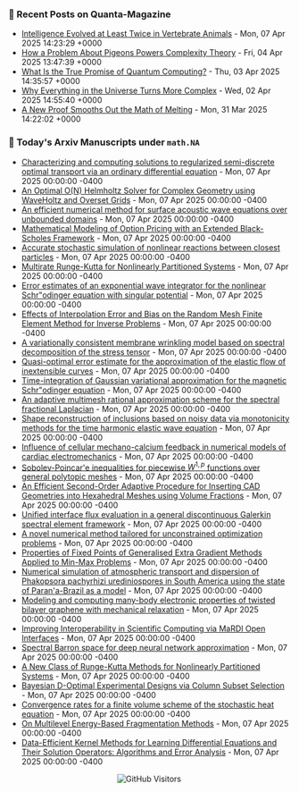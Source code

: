 ### 📝 Recent Posts on Quanta-Magazine
<!-- quanta starts -->
* <a href="https://www.quantamagazine.org/intelligence-evolved-at-least-twice-in-vertebrate-animals-20250407/">Intelligence Evolved at Least Twice in Vertebrate Animals</a> - Mon, 07 Apr 2025 14:23:29 +0000
* <a href="https://www.quantamagazine.org/how-a-problem-about-pigeons-powers-complexity-theory-20250404/">How a Problem About Pigeons Powers Complexity Theory</a> - Fri, 04 Apr 2025 13:47:39 +0000
* <a href="https://www.quantamagazine.org/what-is-the-true-promise-of-quantum-computing-20250403/">What Is the True Promise of Quantum Computing?</a> - Thu, 03 Apr 2025 14:35:57 +0000
* <a href="https://www.quantamagazine.org/why-everything-in-the-universe-turns-more-complex-20250402/">Why Everything in the Universe Turns More Complex</a> - Wed, 02 Apr 2025 14:55:40 +0000
* <a href="https://www.quantamagazine.org/a-new-proof-smooths-out-the-math-of-melting-20250331/">A New Proof Smooths Out the Math of Melting</a> - Mon, 31 Mar 2025 14:22:02 +0000
<!-- quanta ends -->


### 📝 Today's Arxiv Manuscripts under ``math.NA``
<!-- arxiv-math-na starts -->
* <a href="https://arxiv.org/abs/2504.03030">Characterizing and computing solutions to regularized semi-discrete optimal transport via an ordinary differential equation</a> - Mon, 07 Apr 2025 00:00:00 -0400
* <a href="https://arxiv.org/abs/2504.03074">An Optimal O(N) Helmholtz Solver for Complex Geometry using WaveHoltz and Overset Grids</a> - Mon, 07 Apr 2025 00:00:00 -0400
* <a href="https://arxiv.org/abs/2504.03130">An efficient numerical method for surface acoustic wave equations over unbounded domains</a> - Mon, 07 Apr 2025 00:00:00 -0400
* <a href="https://arxiv.org/abs/2504.03175">Mathematical Modeling of Option Pricing with an Extended Black-Scholes Framework</a> - Mon, 07 Apr 2025 00:00:00 -0400
* <a href="https://arxiv.org/abs/2504.03215">Accurate stochastic simulation of nonlinear reactions between closest particles</a> - Mon, 07 Apr 2025 00:00:00 -0400
* <a href="https://arxiv.org/abs/2504.03257">Multirate Runge-Kutta for Nonlinearly Partitioned Systems</a> - Mon, 07 Apr 2025 00:00:00 -0400
* <a href="https://arxiv.org/abs/2504.03346">Error estimates of an exponential wave integrator for the nonlinear Schr"odinger equation with singular potential</a> - Mon, 07 Apr 2025 00:00:00 -0400
* <a href="https://arxiv.org/abs/2504.03393">Effects of Interpolation Error and Bias on the Random Mesh Finite Element Method for Inverse Problems</a> - Mon, 07 Apr 2025 00:00:00 -0400
* <a href="https://arxiv.org/abs/2504.03400">A variationally consistent membrane wrinkling model based on spectral decomposition of the stress tensor</a> - Mon, 07 Apr 2025 00:00:00 -0400
* <a href="https://arxiv.org/abs/2504.03404">Quasi-optimal error estimate for the approximation of the elastic flow of inextensible curves</a> - Mon, 07 Apr 2025 00:00:00 -0400
* <a href="https://arxiv.org/abs/2504.03407">Time-integration of Gaussian variational approximation for the magnetic Schr"odinger equation</a> - Mon, 07 Apr 2025 00:00:00 -0400
* <a href="https://arxiv.org/abs/2504.03408">An adaptive multimesh rational approximation scheme for the spectral fractional Laplacian</a> - Mon, 07 Apr 2025 00:00:00 -0400
* <a href="https://arxiv.org/abs/2504.03421">Shape reconstruction of inclusions based on noisy data via monotonicity methods for the time harmonic elastic wave equation</a> - Mon, 07 Apr 2025 00:00:00 -0400
* <a href="https://arxiv.org/abs/2504.03447">Influence of cellular mechano-calcium feedback in numerical models of cardiac electromechanics</a> - Mon, 07 Apr 2025 00:00:00 -0400
* <a href="https://arxiv.org/abs/2504.03449">Sobolev-Poincar'e inequalities for piecewise $W^{1,p}$ functions over general polytopic meshes</a> - Mon, 07 Apr 2025 00:00:00 -0400
* <a href="https://arxiv.org/abs/2504.03525">An Efficient Second-Order Adaptive Procedure for Inserting CAD Geometries into Hexahedral Meshes using Volume Fractions</a> - Mon, 07 Apr 2025 00:00:00 -0400
* <a href="https://arxiv.org/abs/2504.03573">Unified interface flux evaluation in a general discontinuous Galerkin spectral element framework</a> - Mon, 07 Apr 2025 00:00:00 -0400
* <a href="https://arxiv.org/abs/2504.02832">A novel numerical method tailored for unconstrained optimization problems</a> - Mon, 07 Apr 2025 00:00:00 -0400
* <a href="https://arxiv.org/abs/2504.03069">Properties of Fixed Points of Generalised Extra Gradient Methods Applied to Min-Max Problems</a> - Mon, 07 Apr 2025 00:00:00 -0400
* <a href="https://arxiv.org/abs/2504.03433">Numerical simulation of atmospheric transport and dispersion of Phakopsora pachyrhizi urediniospores in South America using the state of Paran'a-Brazil as a model</a> - Mon, 07 Apr 2025 00:00:00 -0400
* <a href="https://arxiv.org/abs/2504.03479">Modeling and computing many-body electronic properties of twisted bilayer graphene with mechanical relaxation</a> - Mon, 07 Apr 2025 00:00:00 -0400
* <a href="https://arxiv.org/abs/2504.03628">Improving Interoperability in Scientific Computing via MaRDI Open Interfaces</a> - Mon, 07 Apr 2025 00:00:00 -0400
* <a href="https://arxiv.org/abs/2309.00788">Spectral Barron space for deep neural network approximation</a> - Mon, 07 Apr 2025 00:00:00 -0400
* <a href="https://arxiv.org/abs/2401.04859">A New Class of Runge-Kutta Methods for Nonlinearly Partitioned Systems</a> - Mon, 07 Apr 2025 00:00:00 -0400
* <a href="https://arxiv.org/abs/2402.16000">Bayesian D-Optimal Experimental Designs via Column Subset Selection</a> - Mon, 07 Apr 2025 00:00:00 -0400
* <a href="https://arxiv.org/abs/2404.05655">Convergence rates for a finite volume scheme of the stochastic heat equation</a> - Mon, 07 Apr 2025 00:00:00 -0400
* <a href="https://arxiv.org/abs/2411.12467">On Multilevel Energy-Based Fragmentation Methods</a> - Mon, 07 Apr 2025 00:00:00 -0400
* <a href="https://arxiv.org/abs/2503.01036">Data-Efficient Kernel Methods for Learning Differential Equations and Their Solution Operators: Algorithms and Error Analysis</a> - Mon, 07 Apr 2025 00:00:00 -0400
<!-- arxiv-math-na ends -->

<div align="center">
  
![GitHub Visitors](https://api.visitorbadge.io/api/visitors?path=https%3A%2F%2Fgithub.com%2Flowrank&label=profile%20views&labelColor=%231e1e2e&countColor=%23cba6f7)



</div>
